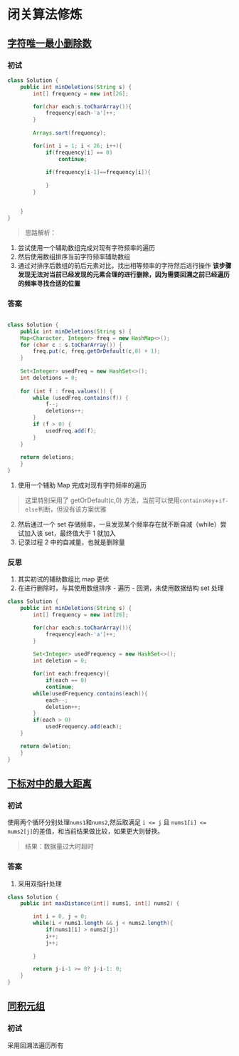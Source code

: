 # 闭关算法修炼

## [字符唯一最小删除数](https://leetcode.cn/problems/minimum-deletions-to-make-character-frequencies-unique/submissions/)

### 初试

```java
class Solution {
    public int minDeletions(String s) {
        int[] frequency = new int[26];

        for(char each:s.toCharArray()){
            frequency[each-'a']++;
        }
        
        Arrays.sort(frequency);

        for(int i = 1; i < 26; i++){
            if(frequency[i] == 0)
                continue;
            
            if(frequency[i-1]==frequency[i]){
                
            }
        }


    }
}

```

>思路解析：

1. 尝试使用一个辅助数组完成对现有字符频率的遍历
2. 然后使用数组排序当前字符频率辅助数组
3. 通过对排序后数组的前后元素对比，找出相等频率的字符然后进行操作
**该步骤发现无法对当前已经发现的元素合理的进行删除，因为需要回溯之前已经遍历的频率寻找合适的位置**

### 答案

```java

class Solution {
    public int minDeletions(String s) {
    Map<Character, Integer> freq = new HashMap<>();
    for (char c : s.toCharArray()) {
        freq.put(c, freq.getOrDefault(c,0) + 1);
    }
    
    Set<Integer> usedFreq = new HashSet<>();
    int deletions = 0;
    
    for (int f : freq.values()) {
        while (usedFreq.contains(f)) {
            f--;
            deletions++;
        }
        if (f > 0) {
            usedFreq.add(f);
        }
    }
    
    return deletions;
    }
}
```

1. 使用一个辅助 Map 完成对现有字符频率的遍历
>这里特别采用了 getOrDefault(c,0) 方法，当前可以使用`containsKey`+`if-else`判断，但没有该方案优雅
2. 然后通过一个 set 存储频率，一旦发现某个频率存在就不断自减（while）尝试加入该 set，最终值大于 1 就加入
3. 记录过程 2 中的自减量，也就是删除量

### 反思

1. 其实初试的辅助数组比 map 更优
2. 在进行删除时，与其使用数组排序 - 遍历 - 回溯，未使用数据结构 set 处理

```java
class Solution {
    public int minDeletions(String s) {
        int[] frequency = new int[26];

        for(char each:s.toCharArray()){
            frequency[each-'a']++;
        }
        
        Set<Integer> usedFrequency = new HashSet<>();
        int deletion = 0;

        for(int each:frequency){
            if(each == 0)
            continue;
        while(usedFrequency.contains(each)){
            each--;
            deletion++;
        }
        if(each > 0)
            usedFrequency.add(each);
    }

    return deletion;
    }
}
```

## [下标对中的最大距离](https://leetcode.cn/problems/maximum-distance-between-a-pair-of-values/description/)

### 初试

使用两个循环分别处理`nums1`和`nums2`,然后取满足
`i <= j` 且 `nums1[i] <= nums2[j]`的差值，和当前结果做比较，如果更大则替换。

>结果：数据量过大时超时

### 答案

1. 采用双指针处理

```java
class Solution {
    public int maxDistance(int[] nums1, int[] nums2) {

        int i = 0, j = 0;
        while(i < nums1.length && j < nums2.length){
            if(nums1[i] > nums2[j])
            i++;
            j++;
            
        }

        return j-i-1 >= 0? j-i-1: 0;
    }
}


```

## [同积元组](https://leetcode.cn/problems/tuple-with-same-product/)

### 初试

采用回溯法遍历所有